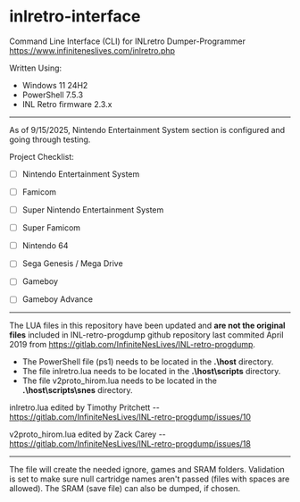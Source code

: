 # inlretro-interface

Command Line Interface (CLI) for INLretro Dumper-Programmer
https://www.infiniteneslives.com/inlretro.php

Written Using:

* Windows 11 24H2
* PowerShell 7.5.3
* INL Retro firmware 2.3.x

---

As of 9/15/2025, Nintendo Entertainment System section is configured and going through testing.

Project Checklist:
- [ ] Nintendo Entertainment System

- [ ] Famicom

- [ ] Super Nintendo Entertainment System

- [ ] Super Famicom

- [ ] Nintendo 64

- [ ] Sega Genesis / Mega Drive

- [ ] Gameboy

- [ ] Gameboy Advance

---

The LUA files in this repository have been updated and **are not the original files** included in INL-retro-progdump github repository last commited April 2019 from https://gitlab.com/InfiniteNesLives/INL-retro-progdump.

* The PowerShell file (ps1) needs to be located in the **.\host** directory.
* The file inlretro.lua needs to be located in the **.\host\scripts** directory.
* The file v2proto_hirom.lua needs to be located in the **.\host\scripts\snes** directory.

inlretro.lua edited by Timothy Pritchett -- https://gitlab.com/InfiniteNesLives/INL-retro-progdump/issues/10

v2proto_hirom.lua edited by Zack Carey -- https://gitlab.com/InfiniteNesLives/INL-retro-progdump/issues/18

---

The file will create the needed ignore, games and SRAM folders.
Validation is set to make sure null cartridge names aren't passed (files with spaces are allowed).
The SRAM (save file) can also be dumped, if chosen.
